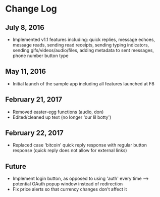 # Change Log

## July 8, 2016

* Implemented v1.1 features including: quick replies, message echoes, message reads, sending read receipts, sending typing indicators, sending gifs/videos/audio/files, adding metadata to sent messages, phone number button type

## May 11, 2016

* Initial launch of the sample app including all features launched at F8

## February 21, 2017

* Removed easter-egg functions (audio, don)
* Edited/cleaned up text (no longer 'our lil botty')

## February 22, 2017
* Replaced case 'bitcoin' quick reply response with regular button response (quick reply does not allow for external links)

## Future
* Implement login button, as opposed to using 'auth' every time --> potential OAuth popup window instead of redirection
* Fix price alerts so that currency changes don't affect it 
